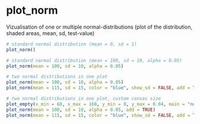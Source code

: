 # plot_norm
Vizualisation of one or multiple normal-distributions (plot of the distribution, shaded areas, mean, sd, test-value)

```r
# standard normal distribution (mean = 0, sd = 1)
plot_norm()

# standard normal distribution (mean = 100, sd = 10, alpha = 0.05)
plot_norm(mean = 100, sd = 10, alpha = 0.05)

# two normal distributions in one plot
plot_norm(mean = 100, sd = 10, alpha = 0.05)
plot_norm(mean = 115, sd = 15, color = "blue", show_sd = FALSE, add = TRUE)

# two normal distributions in one plot, custom canvas size
plot_empty(x_min = 60, x_max = 160, y_min = 0, y_max = 0.04, main = "normal distribution")
plot_norm(mean = 100, sd = 10, alpha = 0.05, add = TRUE)
plot_norm(mean = 115, sd = 15, color = "blue", show_sd = FALSE, add = TRUE)
```
